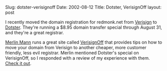 Slug: dotster-verisignoff
Date: 2002-08-12
Title: Dotster, VerisignOff
layout: post

I recently moved the domain registration for redmonk.net from <a href="http://www.verisign.com">Verisign</a> to <a href="http://www.dotster.com">Dotster</a>. They&#39;re running a $8.95 domain transfer special through August 31, and they&#39;re a great registrar.

<a href="http://www.kungfugrippe.com">Merlin Mann</a> runs a great site called <a href="http://www.verisignoff.com">VerisignOff</a> that provides tips on how to move your domain from Verisign to another cheaper, more customer friendly, less evil registrar.
Merlin mentioned Dotster&#39;s special on VerisignOff, so I responded with a review of my experience with them. <a href="http://www.verisignoff.org/article.php?story=20020807235151594#comments">Check it out</a>.
